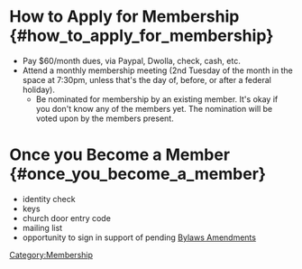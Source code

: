 # How to Apply for Membership {#how_to_apply_for_membership}

-   Pay \$60/month dues, via Paypal, Dwolla, check, cash, etc.
-   Attend a monthly membership meeting (2nd Tuesday of the month in the
    space at 7:30pm, unless that's the day of, before, or after a
    federal holiday).
    -   Be nominated for membership by an existing member. It's okay if
        you don't know any of the members yet. The nomination will be
        voted upon by the members present.

# Once you Become a Member {#once_you_become_a_member}

-   identity check
-   keys
-   church door entry code
-   mailing list
-   opportunity to sign in support of pending [Bylaws
    Amendments](Bylaws_Amendments)

[Category:Membership](Category:Membership)
